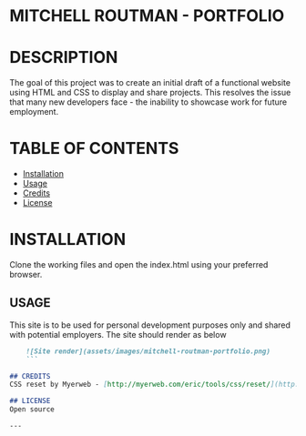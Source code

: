 # MITCHELL ROUTMAN - PORTFOLIO

# DESCRIPTION
The goal of this project was to create an initial draft of a functional website using HTML and CSS to display and share projects. This resolves the issue that many new developers face - the inability to showcase work for future employment. 

# TABLE OF CONTENTS
 - [Installation](#installation)
 - [Usage](#usage)
 - [Credits](#credits)
 - [License](#license)

# INSTALLATION
Clone the working files and open the index.html using your preferred browser. 

## USAGE
This site is to be used for personal development purposes only and shared with potential employers. The site should render as below

```md
    ![Site render](assets/images/mitchell-routman-portfolio.png)
    ```

## CREDITS
CSS reset by Myerweb - [http://myerweb.com/eric/tools/css/reset/](http://meyerweb.com/eric/tools/css/reset/)

## LICENSE
Open source

---

